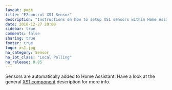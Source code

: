 ```yaml
---
layout: page
title: "EZcontrol XS1 Sensor"
description: "Instructions on how to setup XS1 sensors within Home Assistant."
date: 2018-12-27 20:00
sidebar: true
comments: false
sharing: true
footer: true
logo: xs1.jpg
ha_category: Sensor
ha_iot_class: "Local Polling"
ha_release: 0.85
---
```


Sensors are automatically added to Home Assistant. Have a look at the general [XS1 component](/components/xs1/) description for more info.
